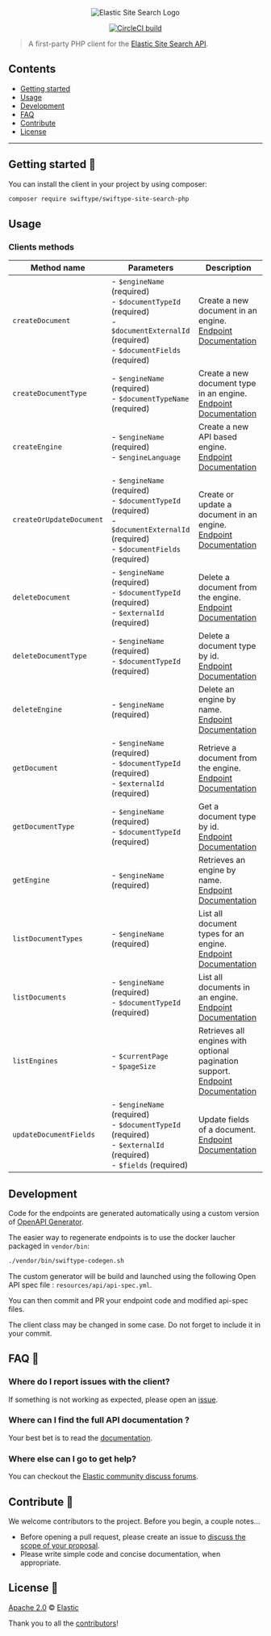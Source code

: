 <p align="center"><img src="https://github.com/swiftype/swiftype-site-search-php/blob/master/logo-site-search.png?raw=true" alt="Elastic Site Search Logo"></p>

<p align="center"><a href="https://circleci.com/gh/swiftype/swiftype-site-search-php"><img src="https://circleci.com/gh/swiftype/swiftype-site-search-php.svg?style=svg&circle-token=9a11fb27c1d6961bb8887b684b0c7707b3b4eb6e" alt="CircleCI build"></a></p>

> A first-party PHP client for the [Elastic Site Search API](https://swiftype.com/documentation/site-search/overview).

## Contents

- [Getting started](#getting-started-)
- [Usage](#usage)
- [Development](#development)
- [FAQ](#faq-)
- [Contribute](#contribute-)
- [License](#license-)

***

## Getting started 🐣

You can install the client in your project by using composer:

```bash
composer require swiftype/swiftype-site-search-php
```

## Usage

### Clients methods

Method name |Parameters| Description
------------|----------|------------
`createDocument` | - `$engineName` (required) <br /> - `$documentTypeId` (required) <br /> - `$documentExternalId` (required) <br /> - `$documentFields` (required)  | Create a new document in an engine.<br />[Endpoint Documentation](https://swiftype.com/documentation/site-search/indexing#add-document)
`createDocumentType` | - `$engineName` (required) <br /> - `$documentTypeName` (required)  | Create a new document type in an engine.<br />[Endpoint Documentation](https://swiftype.com/documentation/site-search/indexing#add-documenttype)
`createEngine` | - `$engineName` (required) <br /> - `$engineLanguage` | Create a new API based engine.<br />[Endpoint Documentation](https://swiftype.com/documentation/site-search/engines#create)
`createOrUpdateDocument` | - `$engineName` (required) <br /> - `$documentTypeId` (required) <br /> - `$documentExternalId` (required) <br /> - `$documentFields` (required)  | Create or update a document in an engine.<br />[Endpoint Documentation](https://swiftype.com/documentation/site-search/indexing#add-document)
`deleteDocument` | - `$engineName` (required) <br /> - `$documentTypeId` (required) <br /> - `$externalId` (required)  | Delete a document from the engine.<br />[Endpoint Documentation](https://swiftype.com/documentation/site-search/indexing#delete-external-id)
`deleteDocumentType` | - `$engineName` (required) <br /> - `$documentTypeId` (required)  | Delete a document type by id.<br />[Endpoint Documentation](https://swiftype.com/documentation/site-search/indexing#documenttypes-delete)
`deleteEngine` | - `$engineName` (required)  | Delete an engine by name.<br />[Endpoint Documentation](https://swiftype.com/documentation/site-search/engines#destroy)
`getDocument` | - `$engineName` (required) <br /> - `$documentTypeId` (required) <br /> - `$externalId` (required)  | Retrieve a document from the engine.<br />[Endpoint Documentation](https://swiftype.com/documentation/site-search/indexing#document-single)
`getDocumentType` | - `$engineName` (required) <br /> - `$documentTypeId` (required)  | Get a document type by id.<br />[Endpoint Documentation](https://swiftype.com/documentation/site-search/indexing#documenttypes-single)
`getEngine` | - `$engineName` (required)  | Retrieves an engine by name.<br />[Endpoint Documentation](https://swiftype.com/documentation/site-search/engines#one-engine)
`listDocumentTypes` | - `$engineName` (required)  | List all document types for an engine.<br />[Endpoint Documentation](https://swiftype.com/documentation/site-search/indexing#documenttypes-all)
`listDocuments` | - `$engineName` (required) <br /> - `$documentTypeId` (required)  | List all documents in an engine.<br />[Endpoint Documentation](https://swiftype.com/documentation/site-search/indexing#document-all)
`listEngines` | - `$currentPage`<br /> - `$pageSize` | Retrieves all engines with optional pagination support.<br />[Endpoint Documentation](https://swiftype.com/documentation/site-search/engines#list)
`updateDocumentFields` | - `$engineName` (required) <br /> - `$documentTypeId` (required) <br /> - `$externalId` (required) <br /> - `$fields` (required)  | Update fields of a document.<br />[Endpoint Documentation](https://swiftype.com/documentation/site-search/indexing#updating_fields)

## Development

Code for the endpoints are generated automatically using a custom version of [OpenAPI Generator](https://github.com/openapitools/openapi-generator).

The easier way to regenerate endpoints is to use the docker laucher packaged in `vendor/bin`:

```bash
./vendor/bin/swiftype-codegen.sh
```

The custom generator will be build and launched using the following Open API spec file : `resources/api/api-spec.yml`.

You can then commit and PR your endpoint code and modified api-spec files.

The client class may be changed in some case. Do not forget to include it in your commit.

## FAQ 🔮

### Where do I report issues with the client?

If something is not working as expected, please open an [issue](https://github.com/swiftype/swiftype-site-search-php/issues/new).

### Where can I find the full API documentation ?

Your best bet is to read the [documentation](https://swiftype.com/documentation/site-search).

### Where else can I go to get help?

You can checkout the [Elastic community discuss forums](https://discuss.elastic.co/c/site-search).

## Contribute 🚀

We welcome contributors to the project. Before you begin, a couple notes...

+ Before opening a pull request, please create an issue to [discuss the scope of your proposal](https://github.com/swiftype/swiftype-site-search-php/issues).
+ Please write simple code and concise documentation, when appropriate.

## License 📗

[Apache 2.0](https://github.com/swiftype/swiftype-site-search-php/blob/master/LICENSE) © [Elastic](https://github.com/elastic)

Thank you to all the [contributors](https://github.com/swiftype/swiftype-site-search-php/graphs/contributors)!

